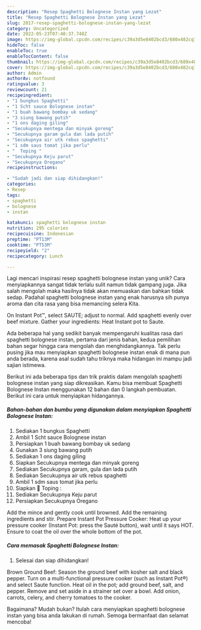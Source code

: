 ```yaml
---
description: "Resep Spaghetti Bolognese Instan yang Lezat"
title: "Resep Spaghetti Bolognese Instan yang Lezat"
slug: 2017-resep-spaghetti-bolognese-instan-yang-lezat
category: Uncategorized
date: 2022-05-23T07:40:37.748Z
image: https://img-global.cpcdn.com/recipes/c39a3d5e8402bcd3/680x482cq70/spaghetti-bolognese-instan-foto-resep-utama.jpg
hideToc: false
enableToc: true
enableTocContent: false
thumbnail: https://img-global.cpcdn.com/recipes/c39a3d5e8402bcd3/680x482cq70/spaghetti-bolognese-instan-foto-resep-utama.jpg
cover: https://img-global.cpcdn.com/recipes/c39a3d5e8402bcd3/680x482cq70/spaghetti-bolognese-instan-foto-resep-utama.jpg
author: Admin
authorAv: notfound
ratingvalue: 3
reviewcount: 21
recipeingredient:
- "1 bungkus Spaghetti"
- "1 Scht sauce Bolognese instan"
- "1 buah bawang bombay uk sedang"
- "3 siung bawang putih"
- "1 ons daging giling"
- "Secukupnya mentega dan minyak goreng"
- "Secukupnya garam gula dan lada putih"
- "Secukupnya air utk rebus spaghetti"
- "1 sdm saus tomat jika perlu"
- "  Toping "
- "Secukupnya Keju parut"
- "Secukupnya Oregano"
recipeinstructions:

- "Sudah jadi dan siap dihidangkan!"
categories:
- Resep
tags:
- spaghetti
- bolognese
- instan

katakunci: spaghetti bolognese instan 
nutrition: 295 calories
recipecuisine: Indonesian
preptime: "PT13M"
cooktime: "PT53M"
recipeyield: "2"
recipecategory: Lunch

---
```





Lagi mencari inspirasi resep spaghetti bolognese instan yang unik? Cara menyiapkannya sangat tidak terlalu sulit namun tidak gampang juga. Jika salah mengolah maka hasilnya tidak akan memuaskan dan bahkan tidak sedap. Padahal spaghetti bolognese instan yang enak harusnya sih punya aroma dan cita rasa yang bisa memancing selera Kita.





On Instant Pot™, select SAUTE; adjust to normal. Add spaghetti evenly over beef mixture. Gather your ingredients: Heat Instant pot to Saute.

Ada beberapa hal yang sedikit banyak mempengaruhi kualitas rasa dari spaghetti bolognese instan, pertama dari jenis bahan, kedua pemilihan bahan segar hingga cara mengolah dan menghidangkannya. Tak perlu pusing jika mau menyiapkan spaghetti bolognese instan enak di mana pun anda berada, karena asal sudah tahu triknya maka hidangan ini mampu jadi sajian istimewa.






Berikut ini ada beberapa tips dan trik praktis dalam mengolah spaghetti bolognese instan yang siap dikreasikan. Kamu bisa membuat Spaghetti Bolognese Instan menggunakan 12 bahan dan 0 langkah pembuatan. Berikut ini cara untuk menyiapkan hidangannya.

<!--inarticleads1-->

##### Bahan-bahan dan bumbu yang digunakan dalam menyiapkan Spaghetti Bolognese Instan:

1. Sediakan 1 bungkus Spaghetti
1. Ambil 1 Scht sauce Bolognese instan
1. Persiapkan 1 buah bawang bombay uk sedang
1. Gunakan 3 siung bawang putih
1. Sediakan 1 ons daging giling
1. Siapkan Secukupnya mentega dan minyak goreng
1. Sediakan Secukupnya garam, gula dan lada putih
1. Sediakan Secukupnya air utk rebus spaghetti
1. Ambil 1 sdm saus tomat jika perlu
1. Siapkan  🌸 Toping :
1. Sediakan Secukupnya Keju parut
1. Persiapkan Secukupnya Oregano


Add the mince and gently cook until browned. Add the remaining ingredients and stir. Prepare Instant Pot Pressure Cooker: Heat up your pressure cooker (Instant Pot: press the Sauté button), wait until it says HOT. Ensure to coat the oil over the whole bottom of the pot. 

<!--inarticleads2-->

##### Cara memasak Spaghetti Bolognese Instan:


1. Selesai dan siap dihidangkan!

Brown Ground Beef: Season the ground beef with kosher salt and black pepper. Turn on a multi-functional pressure cooker (such as Instant Pot®) and select Saute function. Heat oil in the pot; add ground beef, salt, and pepper. Remove and set aside in a strainer set over a bowl. Add onion, carrots, celery, and cherry tomatoes to the cooker. 

Bagaimana? Mudah bukan? Itulah cara menyiapkan spaghetti bolognese instan yang bisa anda lakukan di rumah. Semoga bermanfaat dan selamat mencoba!
